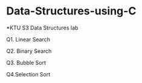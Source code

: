 # Data-Structures-using-C

*KTU S3 Data Structures lab 

Q1. Linear Search 

Q2. Binary Search

Q3. Bubble Sort

Q4.Selection Sort
